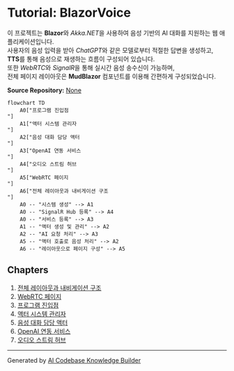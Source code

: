 # Tutorial: BlazorVoice

이 프로젝트는 **Blazor**와 *Akka.NET*을 사용하여 음성 기반의 AI 대화를 지원하는 웹 애플리케이션입니다.  
사용자의 음성 입력을 받아 *ChatGPT*와 같은 모델로부터 적절한 답변을 생성하고,  
**TTS**를 통해 음성으로 재생하는 흐름이 구성되어 있습니다.  
또한 *WebRTC*와 *SignalR*을 통해 실시간 음성 송수신이 가능하며,  
전체 페이지 레이아웃은 **MudBlazor** 컴포넌트를 이용해 간편하게 구성되었습니다.


**Source Repository:** [None](None)

```mermaid
flowchart TD
    A0["프로그램 진입점
"]
    A1["액터 시스템 관리자
"]
    A2["음성 대화 담당 액터
"]
    A3["OpenAI 연동 서비스
"]
    A4["오디오 스트림 허브
"]
    A5["WebRTC 페이지
"]
    A6["전체 레이아웃과 내비게이션 구조
"]
    A0 -- "시스템 생성" --> A1
    A0 -- "SignalR Hub 등록" --> A4
    A0 -- "서비스 등록" --> A3
    A1 -- "액터 생성 및 관리" --> A2
    A2 -- "AI 요청 처리" --> A3
    A5 -- "액터 호출로 음성 처리" --> A2
    A6 -- "레이아웃으로 페이지 구성" --> A5
```

## Chapters

1. [전체 레이아웃과 내비게이션 구조
](01_전체_레이아웃과_내비게이션_구조_.md)
2. [WebRTC 페이지
](02_webrtc_페이지_.md)
3. [프로그램 진입점
](03_프로그램_진입점_.md)
4. [액터 시스템 관리자
](04_액터_시스템_관리자_.md)
5. [음성 대화 담당 액터
](05_음성_대화_담당_액터_.md)
6. [OpenAI 연동 서비스
](06_openai_연동_서비스_.md)
7. [오디오 스트림 허브
](07_오디오_스트림_허브_.md)


---

Generated by [AI Codebase Knowledge Builder](https://github.com/The-Pocket/Tutorial-Codebase-Knowledge)